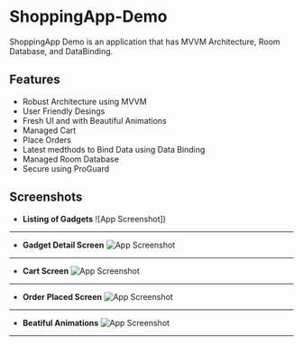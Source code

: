 
# ShoppingApp-Demo

ShoppingApp Demo is an application that has MVVM Architecture, Room Database, and DataBinding.


## Features

- Robust Architecture using MVVM
- User Friendly Desings
- Fresh UI and with Beautiful Animations
- Managed Cart
- Place Orders
- Latest medthods to Bind Data using Data Binding
- Managed Room Database
- Secure using ProGuard

## Screenshots
- **Listing of Gadgets**
![App Screenshot])
- ------------------------------------------------
- **Gadget Detail Screen**
![App Screenshot](https://raw.githubusercontent.com/DivyamOza/Assesment-Demo/main/app/src/main/res/drawable/img_gadget_detail.jpg)
- ------------------------------------------------
- **Cart Screen**
![App Screenshot](https://raw.githubusercontent.com/DivyamOza/Assesment-Demo/main/app/src/main/res/drawable/img_cart.jpg)
- ------------------------------------------------
- **Order Placed Screen**
![App Screenshot](https://raw.githubusercontent.com/DivyamOza/Assesment-Demo/main/app/src/main/res/drawable/img_order_place.jpg)
- ------------------------------------------------
- **Beatiful Animations**
![App Screenshot](https://raw.githubusercontent.com/DivyamOza/Assesment-Demo/main/app/src/main/res/drawable/img_animations.jpg)
- ------------------------------------------------
